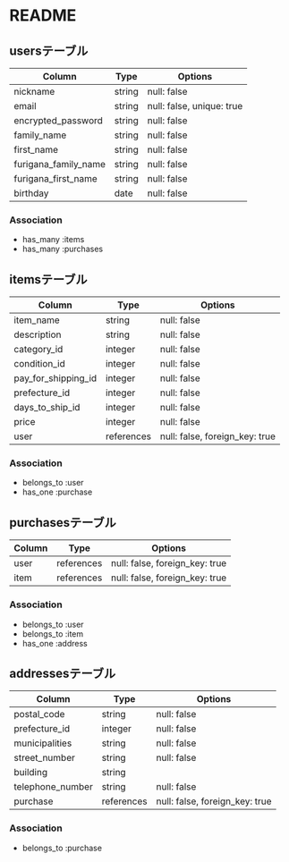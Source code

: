 # README

## usersテーブル

| Column                 | Type       | Options                   |
| ---------------------- | ---------- | ------------------------  |
| nickname               | string     | null: false               |
| email                  | string     | null: false, unique: true |
| encrypted_password     | string     | null: false               |
| family_name            | string     | null: false               |
| first_name             | string     | null: false               |
| furigana_family_name   | string     | null: false               |
| furigana_first_name    | string     | null: false               |
| birthday               | date       | null: false               |

### Association
- has_many :items
- has_many :purchases


## itemsテーブル

| Column                 | Type       | Options                        |
| ---------------------- | ---------- | ------------------------------ |
| item_name              | string     | null: false                    |
| description            | string     | null: false                    |
| category_id            | integer    | null: false                    |
| condition_id           | integer    | null: false                    |
| pay_for_shipping_id    | integer    | null: false                    |
| prefecture_id          | integer    | null: false                    |
| days_to_ship_id        | integer    | null: false                    |
| price                  | integer    | null: false                    |
| user                   | references | null: false, foreign_key: true |

### Association
- belongs_to :user
- has_one :purchase


## purchasesテーブル

| Column                 | Type       | Options                        |
| ---------------------- | ---------- | ------------------------------ |
| user                   | references | null: false, foreign_key: true |
| item                   | references | null: false, foreign_key: true |

### Association
- belongs_to :user
- belongs_to :item
- has_one :address

## addressesテーブル
| Column                 | Type       | Options                        |
| ---------------------- | ---------- | ------------------------------ |
| postal_code            | string     | null: false                    |
| prefecture_id          | integer    | null: false                    |
| municipalities         | string     | null: false                    |
| street_number          | string     | null: false                    |
| building               | string     |                     |
| telephone_number       | string     | null: false                    |
| purchase               | references | null: false, foreign_key: true |

### Association
- belongs_to :purchase